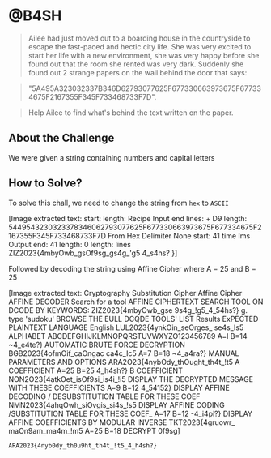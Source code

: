 # @B4SH
> Ailee had just moved out to a boarding house in the countryside to escape the fast-paced and hectic city life. She was very excited to start her life with a new environment, she was very happy before she found out that the room she rented was very dark. Suddenly she found out 2 strange papers on the wall behind the door that says:

> "5A495A323032337B346D62793077625F677330663973675F677334675F2167355F345F733468733F7D".

> Help Ailee to find what's behind the text written on the paper.

## About the Challenge
We were given a string containing numbers and capital letters

## How to Solve?
To solve this chall, we need to change the string from `hex` to `ASCII`


[Image extracted text: start:
length:
Recipe
Input
end
lines:
+
D9
length:
5449543230323378346062793077625F677330663973675F677334675F2167355F345F733468733F7D
From Hex
Delimiter
None
start: 41
time
Ims
Output
end: 41
length:
0
length:
lines
ZIZ2023{4mbyOwb_gsOf9sg_gs4g_'g5
4_s4hs? }]


Followed by decoding the string using Affine Cipher where A = 25 and B = 25


[Image extracted text: Cryptography
Substitution Cipher
Affine Cipher
AFFINE DECODER
Search for a tool
AFFINE CIPHERTEXT
SEARCH
TOOL ON DCODE BY KEYWORDS:
ZIZ2023{4mbyOwb_gse
9s4g_!g5_4_54hs?}
g. type 'sudoku'
BROWSE THE EULL DCQDE TOOLS' LIST
Results
ExPECTED PLAINTEXT LANGUAGE
English
LUL2023{4ynkOin_seOrges_
se4s_Is5
ALPHABET
ABCDEFGHIJKLMNOPQRSTUVWXYZO123456789
A=l
B=14
~4_e4te?}
AUTOMATIC BRUTE FORCE DECRYPTION
BGB2023{4ofmOif_caOngac
ca4c_Ic5
A=7
B=18
~4_a4ra?}
MANUAL PARAMETERS AND OPTIONS
ARA2O23{4nybOdy_thOught_th4t_!t5
A COEFFICIENT
A=25
B=25
4_h4sh?}
B COEFFICIENT
NON2O23{4atkOet_isOf9si_is4i_!i5
DISPLAY THE DECRYPTED MESSAGE WITH THESE COEFFICIENTS
A=9
B=12
4_54152}
DISPLAY AFFINE DECODING / DESUBSTITUTION TABLE FOR THESE COEF
NMN2023{4ahqOwh_siOvgis_si4s_!s5
DISPLAY AFFINE CODING /SUBSTITUTION TABLE FOR THESE COEF_
A=17
B=12
-4_i4pi?}
DISPLAY AFFINE COEFFICIENTS BY MODULAR INVERSE
TKT2023{4gruowr_
maOn9am_ma4m_!m5
A=25
B=18
DECRYPT
0f9sg]


```
ARA2023{4nyb0dy_th0u9ht_th4t_!t5_4_h4sh?}
```